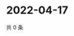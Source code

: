 # 2022-04-17

共 0 条

<!-- BEGIN WEIBO -->
<!-- 最后更新时间 Sun Apr 17 2022 11:29:00 GMT+0800 (China Standard Time) -->

<!-- END WEIBO -->
